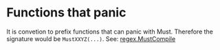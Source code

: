 # Functions that panic
It is convetion to prefix functions that can panic with Must. Therefore the signature would be `MustXXYZ(...)`.
See: [regex.MustCompile](https://golang.org/src/regexp/regexp.go?s=10768:10804#L298)
